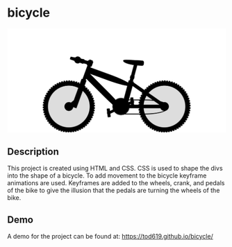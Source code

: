 # bicycle
![Project Screenshot](screenshot.png)

## Description
This project is created using HTML and CSS.  CSS is used to shape the divs into the shape of a bicycle.  To add movement to the bicycle keyframe animations are used.  Keyframes are added to the wheels, crank, and pedals of the bike to give the illusion that the pedals are turning the wheels of the bike.

## Demo
A demo for the project can be found at: https://tod619.github.io/bicycle/
